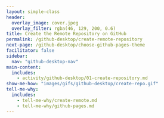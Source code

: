 ```yaml
---
layout: simple-class
header:
  overlay_image: cover.jpeg
  overlay_filter: rgba(46, 129, 200, 0.6)
title: Create the Remote Repository on GitHub
permalink: /github-desktop/create-remote-repository
next-page: /github-desktop/choose-github-pages-theme
facilitator: false
sidebar:
  nav: "github-desktop-nav"
main-content:
  includes:
    - activity/github-desktop/01-create-repository.md
show-me-how: "images/gifs/github-desktop/create-repo.gif"
tell-me-why:
  includes:
    - tell-me-why/create-remote.md
    - tell-me-why/github-pages.md
---
```

